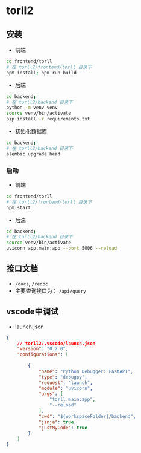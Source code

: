 # torll2

## 安装
* 前端 
```sh 
cd frontend/torll 
# 在 torll2/frontend/torll 目录下
npm install; npm run build
```

* 后端 
```sh
cd backend; 
# 在 torll2/backend 目录下
python -m venv venv
source venv/bin/activate
pip install -r requirements.txt
```
* 初始化数据库
```sh
cd backend; 
# 在 torll2/backend 目录下
alembic upgrade head
```


### 启动
*  前端
```sh
cd frontend/torll 
# 在 torll2/frontend/torll 目录下
npm start
```

- 后湍
```sh
cd backend; 
# 在 torll2/backend 目录下
source venv/bin/activate
uvicorn app.main:app --port 5006 --reload
```




## 接口文档
* `/docs`, `/redoc` 
* 主要查询接口为： `/api/query`



## vscode中调试
* launch.json
```json
{
    // torll2/.vscode/launch.json
    "version": "0.2.0",
    "configurations": [
   
        {
            "name": "Python Debugger: FastAPI",
            "type": "debugpy",
            "request": "launch",
            "module": "uvicorn",
            "args": [
                "torll.main:app",
                "--reload"
            ],
            "cwd": "${workspaceFolder}/backend",
            "jinja": true,
            "justMyCode": true
        }
    ]
}
```


